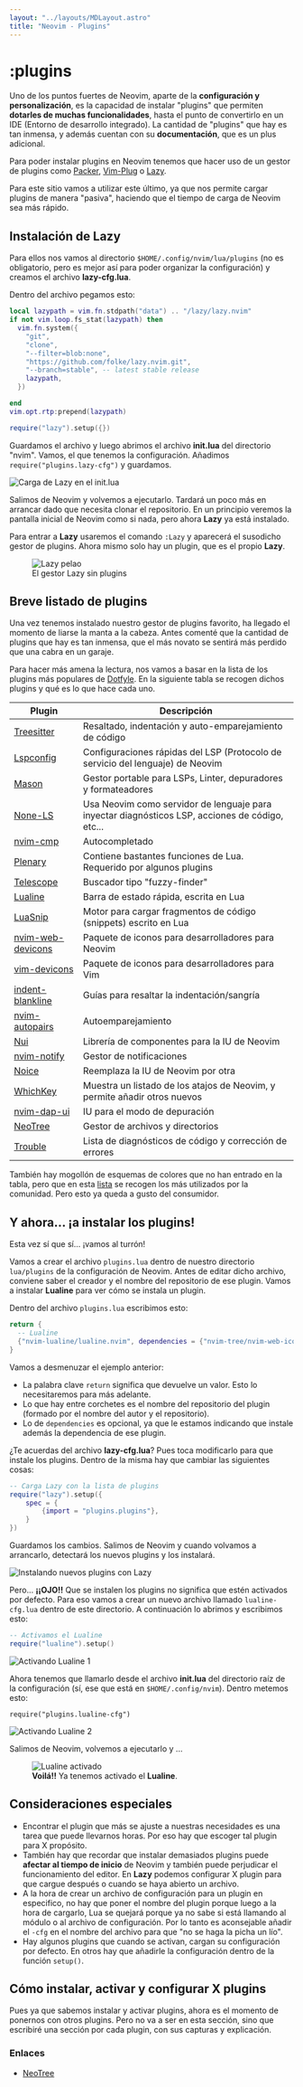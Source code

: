 ```yaml
---
layout: "../layouts/MDLayout.astro"
title: "Neovim - Plugins"
---
```


# :plugins

Uno de los puntos fuertes de Neovim, aparte de la **configuración y personalización**, es la capacidad de instalar "plugins" que permiten **dotarles de muchas funcionalidades**, hasta el punto de convertirlo en un IDE (Entorno de desarrollo integrado). La cantidad de "plugins" que hay es tan inmensa, y además cuentan con su **documentación**, que es un plus adicional.

Para poder instalar plugins en Neovim tenemos que hacer uso de un gestor de plugins
como [Packer](https://github.com/wbthomason/packer.nvim), [Vim-Plug](https://github.com/junegunn/vim-plug) o [Lazy](https://github.com/folke/Lazy.nvim). 

Para este sitio vamos a utilizar este último, ya que nos permite cargar plugins de manera "pasiva", haciendo que el tiempo de carga de Neovim sea más rápido.

## Instalación de Lazy

Para ellos nos vamos al directorio `$HOME/.config/nvim/lua/plugins` (no es obligatorio, pero es mejor así para poder organizar la configuración) y creamos el archivo **lazy-cfg.lua**. 

Dentro del archivo pegamos esto:

``` lua
local lazypath = vim.fn.stdpath("data") .. "/lazy/lazy.nvim"
if not vim.loop.fs_stat(lazypath) then
  vim.fn.system({
    "git",
    "clone",
    "--filter=blob:none",
    "https://github.com/folke/lazy.nvim.git",
    "--branch=stable", -- latest stable release
    lazypath,
  })

end
vim.opt.rtp:prepend(lazypath)

require("lazy").setup({})
```

Guardamos el archivo y luego abrimos el archivo **init.lua** del directorio "nvim".
Vamos, el que tenemos la configuración. Añadimos `require("plugins.lazy-cfg")` y
guardamos.

<img src="/guia-neovim/images/carga-lazy-init-lua.webp" alt="Carga de Lazy en el
init.lua" />

Salimos de Neovim y volvemos a ejecutarlo. Tardará un poco más en arrancar dado que
necesita clonar el repositorio. En un principio veremos la pantalla inicial de
Neovim como si nada, pero ahora **Lazy** ya está instalado.

Para entrar a **Lazy** usaremos el comando `:Lazy` y aparecerá el susodicho gestor de
plugins. Ahora mismo solo hay un plugin, que es el propio **Lazy**.

<figure>
  <img src="/guia-neovim/images/lazy.webp" alt="Lazy pelao" />
  <figcaption>El gestor Lazy sin plugins</figcaption>
</figure>

## Breve listado de plugins

Una vez tenemos instalado nuestro gestor de plugins favorito, ha llegado el momento de liarse la manta a la cabeza. Antes comenté que la cantidad de plugins que hay es tan inmensa, que el más novato se sentirá más perdido que una cabra en un garaje.

Para hacer más amena la lectura, nos vamos a basar en la lista de los plugins más populares de [Dotfyle](https://dotfyle.com/neovim/plugins/top). En la siguiente tabla se recogen dichos plugins y qué es lo que hace cada uno.

| Plugin | Descripción |
| ------ | ----------- |
| [Treesitter](https://github.com/nvim-treesitter/nvim-treesitter) | Resaltado, indentación y auto-emparejamiento de código |
| [Lspconfig](https://github.com/neovim/nvim-lspconfig) | Configuraciones rápidas del LSP (Protocolo de servicio del lenguaje) de Neovim |
| [Mason](https://github.com/williamboman/mason.nvim) | Gestor portable para LSPs, Linter, depuradores y formateadores |
| [None-LS](https://github.com/nvimtools/none-ls.nvim) | Usa Neovim como servidor de lenguaje para inyectar diagnósticos LSP, acciones de código, etc... |
| [nvim-cmp](https://github.com/hrsh7th/nvim-cmp) | Autocompletado |
| [Plenary](https://github.com/nvim-lua/plenary.nvim) | Contiene bastantes funciones de Lua. Requerido por algunos plugins |
| [Telescope](https://github.com/nvim-telescope/telescope.nvim) | Buscador tipo "fuzzy-finder" |
| [Lualine](https://github.com/nvim-lualine/lualine.nvim) | Barra de estado rápida, escrita en Lua |
| [LuaSnip](https://github.com/L3MON4D3/LuaSnip) | Motor para cargar fragmentos de código (snippets) escrito en Lua |
| [nvim-web-devicons](https://github.com/nvim-tree/nvim-web-devicons) | Paquete de iconos para desarrolladores para Neovim |
| [vim-devicons](https://github.com/ryanoasis/vim-devicons) | Paquete de iconos para desarrolladores para Vim |
| [indent-blankline](https://github.com/lukas-reineke/indent-blankline.nvim) | Guías para resaltar la indentación/sangría |
| [nvim-autopairs](https://github.com/windwp/nvim-autopairs) | Autoemparejamiento |
| [Nui](https://github.com/MunifTanjim/nui.nvim) | Librería de componentes para la IU de Neovim |
| [nvim-notify](https://github.com/rcarriga/nvim-notify) | Gestor de notificaciones |
| [Noice](https://github.com/folke/noice.nvim) | Reemplaza la IU de Neovim por otra |
| [WhichKey](https://github.com/folke/which-key.nvim) | Muestra un listado de los atajos de Neovim, y permite añadir otros nuevos |
| [nvim-dap-ui](https://github.com/rcarriga/nvim-dap-ui) | IU para el modo de depuración |
| [NeoTree](https://github.com/nvim-neo-tree/neo-tree.nvim) | Gestor de archivos y directorios |
| [Trouble](https://github.com/folke/trouble.nvim) | Lista de diagnósticos de código y corrección de errores |

También hay mogollón de esquemas de colores que no han entrado en la tabla, pero que en esta [lista](https://dotfyle.com/neovim/colorscheme/top) se recogen los más utilizados por la comunidad. Pero esto ya queda a gusto del consumidor.

## Y ahora... ¡a instalar los plugins!

Esta vez sí que sí... ¡vamos al turrón!

Vamos a crear el archivo `plugins.lua` dentro de nuestro directorio `lua/plugins` de la configuración de Neovim. Antes de editar dicho archivo, conviene saber el creador y el nombre del repositorio de ese plugin. Vamos a instalar **Lualine** para ver cómo se instala un plugin.

Dentro del archivo `plugins.lua` escribimos esto:

``` lua 
return {
  -- Lualine
  {"nvim-lualine/lualine.nvim", dependencies = {"nvim-tree/nvim-web-icons"}},
}
```

Vamos a desmenuzar el ejemplo anterior:

+ La palabra clave `return` significa que devuelve un valor. Esto lo necesitaremos para más adelante.
+ Lo que hay entre corchetes es el nombre del repositorio del plugin (formado por el nombre del autor y el repositorio).
+ Lo de `dependencies` es opcional, ya que le estamos indicando que instale además la dependencia de ese plugin.

¿Te acuerdas del archivo **lazy-cfg.lua**? Pues toca modificarlo para que instale los plugins. Dentro de la misma hay que cambiar las siguientes cosas:

``` lua
-- Carga Lazy con la lista de plugins
require("lazy").setup({
    spec = {
        {import = "plugins.plugins"},
    }
})
```

Guardamos los cambios. Salimos de Neovim y cuando volvamos a arrancarlo, detectará los nuevos plugins y los instalará.


<img src="/guia-neovim/images/instalacion-plugins.webp" alt="Instalando nuevos plugins con Lazy" />

Pero... **¡¡OJO!!** Que se instalen los plugins no significa que estén activados por
defecto. Para eso vamos a crear un nuevo archivo llamado `lualine-cfg.lua` dentro de este
directorio. A continuación lo abrimos y escribimos esto:

``` lua
-- Activamos el Lualine
require("lualine").setup()
```

<img src="/guia-neovim/images/activando-lualine.webp" alt="Activando Lualine 1" />

Ahora tenemos que llamarlo desde el archivo **init.lua** del directorio raíz de la
configuración (sí, ese que está en `$HOME/.config/nvim`). Dentro metemos esto:

```
require("plugins.lualine-cfg")
```

<img src="/guia-neovim/images/activando-lualine2.webp" alt="Activando Lualine 2" />

Salimos de Neovim, volvemos a ejecutarlo y ...

<figure>
    <img src="/guia-neovim/images/lualine-activado.webp" alt="Lualine activado" />
    <figcaption>
        <b>Voilá!!</b> Ya tenemos activado el <b>Lualine</b>.
    </figcaption>
</figure>


## Consideraciones especiales

+ Encontrar el plugin que más se ajuste a nuestras necesidades es una tarea que puede llevarnos horas. Por eso hay que escoger tal plugin para X propósito.
+ También hay que recordar que instalar demasiados plugins puede **afectar al tiempo de inicio** de Neovim y también puede perjudicar el funcionamiento del editor. En **Lazy** podemos configurar X plugin para que cargue después o cuando se haya abierto un archivo.
+ A la hora de crear un archivo de configuración para un plugin en especifico, no hay
  que poner el nombre del plugin porque luego a la hora de cargarlo, Lua se quejará
porque ya no sabe si está llamando al módulo o al archivo de configuración. Por lo
tanto es aconsejable añadir el `-cfg` en el nombre del archivo para que "no se haga
la picha un lío".
+ Hay algunos plugins que cuando se activan, cargan su configuración por defecto. En
  otros hay que añadirle la configuración dentro de la función `setup()`.

## Cómo instalar, activar y configurar X plugins

Pues ya que sabemos instalar y activar plugins, ahora es el momento de ponernos con
otros plugins. Pero no va a ser en esta sección, sino que escribiré una sección por
cada plugin, con sus capturas y explicación.

### Enlaces

+ [NeoTree](/guia-neovim/plugins/neotree)
